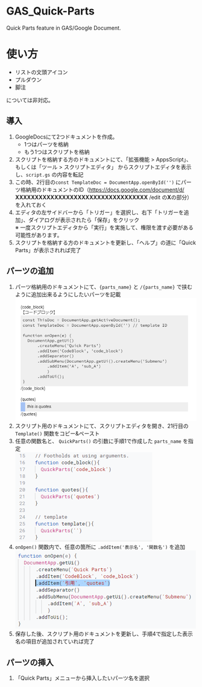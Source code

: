 # GAS_Quick-Parts
Quick Parts feature in GAS/Google Document.

# 使い方
- リストの文頭アイコン
- プルダウン
- 脚注

については非対応。

## 導入
1. GoogleDocsにて2つドキュメントを作成。
    - 1つはパーツを格納
    - もう1つはスクリプトを格納
2. スクリプトを格納する方のドキュメントにて、「拡張機能 > AppsScript」、もしくは「ツール > スクリプトエディタ」 からスクリプトエディタを表示し、`script.gs` の内容を転記
3. この時、2行目の`const TemplateDoc = DocumentApp.openById('')` にパーツ格納用のドキュメントのID（https://docs.google.com/document/d/ **XXXXXXXXXXXXXXXXXXXXXXXXXXXXXXXXXX** /edit の**X**の部分）を入れておく
4. エディタの左サイドバーから「トリガー」を選択し、右下「トリガーを追加」、ダイアログが表示されたら「保存」をクリック  
※ 一度スクリプトエディタから「実行」を実施して、権限を渡す必要がある可能性があります。
5. スクリプトを格納する方のドキュメントを更新し、「ヘルプ」の道に「Quick Parts」が表示されれば完了

## パーツの追加
1. パーツ格納用のドキュメントにて、`{parts_name}` と `/{parts_name}` で挟むように追加出来るようにしたいパーツを記載  
![](/img/part.png)
2. スクリプト用のドキュメントにて、スクリプトエディタを開き、21行目の `Template()` 関数をコピー&ペースト  
3. 任意の関数名と、 `QuickParts()` の引数に手順1で作成した `parts_name` を指定  
![](/img/foothold.png)
4. `onOpen()` 関数内で、任意の箇所に `.addItem('表示名', '関数名')` を追加  
![](/img/add_menu.png)
5. 保存した後、スクリプト用のドキュメントを更新し、手順4で指定した表示名の項目が追加されていれば完了  

## パーツの挿入
1. 「Quick Parts」メニューから挿入したいパーツ名を選択
